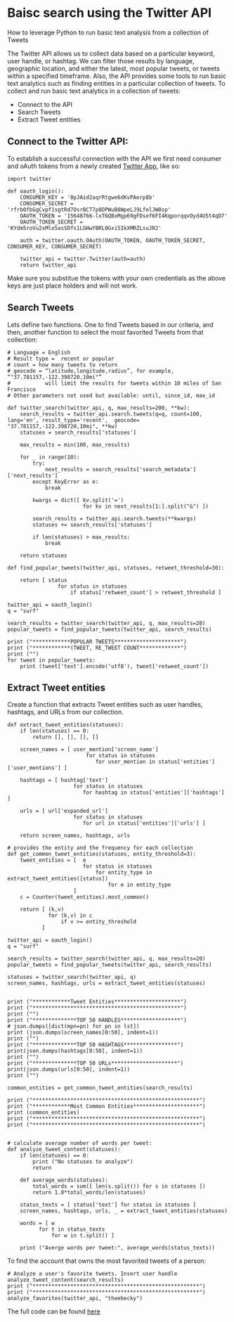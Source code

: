 # Baisc search using the Twitter API

How to leverage Python to run basic text analysis from a collection of Tweets

The Twitter API allows us to collect data based on a particular keyword, user handle, or hashtag.  We can filter those results by language, geographic location, and either the latest, most popular tweets, or tweets within a specified timeframe. Also, the API provides some tools to run basic text analytics such as finding entities in a particular collection of tweets. To collect and run basic text analytics in a collection of tweets:

* Connect to the API
* Search Tweets
* Extract Tweet entities

## Connect to the Twitter API:
To establish a successful connection with the API we first need consumer and oAuth tokens from a newly created [Twitter App](https://apps.twitter.com/), like so:

```
import twitter

def oauth_login():
    CONSUMER_KEY = '0pJAid2aqrRtgwe6dKvPAerp8b'
    CONSUMER_SECRET = 'rfrb0fbGgCvpf1sgtRd7OsrBCT7p8DPWuB8WpeLJ9LfelJW8sp'
    OAUTH_TOKEN = '15648766-lxT6QBxMgp69gFDsef6FI4KqporqqvOyd4U5t4qD7'
    OAUTH_TOKEN_SECRET = 'KYdm5roVu2xMlo5asSDfs1LGHwYBRL0Gxi5IkXMRZLsuJR2'

    auth = twitter.oauth.OAuth(OAUTH_TOKEN, OAUTH_TOKEN_SECRET, CONSUMER_KEY, CONSUMER_SECRET)

    twitter_api = twitter.Twitter(auth=auth)
    return twitter_api
```
Make sure you substitue the tokens with your own credentials as the above keys are just place holders and will not work.

## Search Tweets
Lets define two functions. One to find Tweets based in our criteria, and then, another function to select the most favorited Tweets from that collection:

```
# Language = English
# Result type =  recent or popular
# count = how many tweets to return
# geocode = “latitude,longitude,radius”, for example, “"37.781157,-122.398720,10mi"”
#           will limit the results for tweets within 10 miles of San Francisco
# Other parameters not used but available: until, since_id, max_id

def twitter_search(twitter_api, q, max_results=200, **kw):  
    search_results = twitter_api.search.tweets(q=q, count=100, lang='en', result_type='recent',  geocode= "37.781157,-122.398720,10mi", **kw)  
    statuses = search_results['statuses']
    
    max_results = min(100, max_results)
    
    for _ in range(10):
        try:
            next_results = search_results['search_metadata']['next_results']
        except KeyError as e:
            break

        kwargs = dict([ kv.split('=') 
                        for kv in next_results[1:].split("&") ])

        search_results = twitter_api.search.tweets(**kwargs)
        statuses += search_results['statuses']
        
        if len(statuses) > max_results: 
            break
            
    return statuses

def find_popular_tweets(twitter_api, statuses, retweet_threshold=30):
        
    return [ status
                for status in statuses 
                    if status['retweet_count'] > retweet_threshold ] 
                    
twitter_api = oauth_login()
q = "surf"

search_results = twitter_search(twitter_api, q, max_results=20)
popular_tweets = find_popular_tweets(twitter_api, search_results)

print ("************POPULAR TWEETS*********************")
print ("************(TWEET, RE_TWEET COUNT*************")
print ("")
for tweet in popular_tweets:
    print (tweet['text'].encode('utf8'), tweet['retweet_count'])

```

## Extract Tweet entities
Create a function that extracts Tweet entities such as user handles, hashtags, and URLs from our collection.

```
def extract_tweet_entities(statuses):
    if len(statuses) == 0:
        return [], [], [], []
    
    screen_names = [ user_mention['screen_name'] 
                         for status in statuses
                            for user_mention in status['entities']['user_mentions'] ]
    
    hashtags = [ hashtag['text'] 
                     for status in statuses 
                        for hashtag in status['entities']['hashtags'] ]

    urls = [ url['expanded_url'] 
                     for status in statuses 
                        for url in status['entities']['urls'] ]

    return screen_names, hashtags, urls

# provides the entity and the frequency for each collection
def get_common_tweet_entities(statuses, entity_threshold=3):
    tweet_entities = [  e
                        for status in statuses
                            for entity_type in extract_tweet_entities([status]) 
                                for e in entity_type 
                     ]
    c = Counter(tweet_entities).most_common()

    return [ (k,v) 
             for (k,v) in c
                 if v >= entity_threshold
           ]

twitter_api = oauth_login()
q = "surf"

search_results = twitter_search(twitter_api, q, max_results=20)
popular_tweets = find_popular_tweets(twitter_api, search_results)

statuses = twitter_search(twitter_api, q)
screen_names, hashtags, urls = extract_tweet_entities(statuses)


print ("************Tweet Entities*********************")
print ("***********************************************")
print ("")
print ("**************TOP 50 HANDLES*******************")
# json.dumps([dict(mpn=pn) for pn in lst])
print (json.dumps(screen_names[0:50], indent=1))
print ("")
print ("**************TOP 50 HASHTAGS*****************")
print(json.dumps(hashtags[0:50], indent=1))
print ("")
print ("**************TOP 50 URLs*********************")
print(json.dumps(urls[0:50], indent=1))
print ("")

common_entities = get_common_tweet_entities(search_results)

print ("*****************************************************")
print ("************Most Common Entities*********************")
print (common_entities)
print ("*****************************************************")
print ("*****************************************************")


# calculate average number of words per tweet:
def analyze_tweet_content(statuses):
    if len(statuses) == 0:
        print ("No statuses to analyze")
        return
    
    def average_words(statuses):
        total_words = sum([ len(s.split()) for s in statuses ]) 
        return 1.0*total_words/len(statuses)

    status_texts = [ status['text'] for status in statuses ]
    screen_names, hashtags, urls, _ = extract_tweet_entities(statuses)
    
    words = [ w 
          for t in status_texts 
              for w in t.split() ]
    
    print ("Averge words per tweet:", average_words(status_texts))
```

To find the account that owns the most favorited tweets of a person:
```
# Analyze a user's favorite tweets. Insert user handle
analyze_tweet_content(search_results)
print ("*****************************************************")
print ("*****************************************************")
analyze_favorites(twitter_api, "theebecky")
```

The full code can be found [here]()
